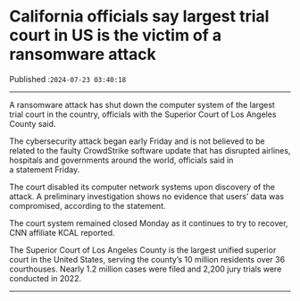 # California officials say largest trial court in US is the victim of a ransomware attack

Published :`2024-07-23 03:40:18`

---

A ransomware attack has shut down the computer system of the largest trial court in the country, officials with the Superior Court of Los Angeles County said.

The cybersecurity attack began early Friday and is not believed to be related to the faulty CrowdStrike software update that has disrupted airlines, hospitals and governments around the world, officials said in a statement Friday.

The court disabled its computer network systems upon discovery of the attack. A preliminary investigation shows no evidence that users’ data was compromised, according to the statement.

The court system remained closed Monday as it continues to try to recover, CNN affiliate KCAL reported.

The Superior Court of Los Angeles County is the largest unified superior court in the United States, serving the county’s 10 million residents over 36 courthouses. Nearly 1.2 million cases were filed and 2,200 jury trials were conducted in 2022.

---

